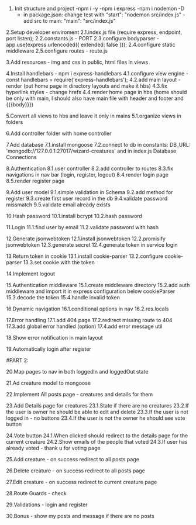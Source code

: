 1. Init structure and project
    -npm i -y
    -npm i express
    -npm i nodemon -D
    - in package.json: change test with "start": "nodemon src/index.js"
    -add src to main: "main": "src/index.js"

2.Setup developer enviroment
 2.1.index.js file (require express, endpoint, port listen);
 2.2.constants.js - PORT
 2.3.configure bodyparser - app.use(express.urlencoded({ extended: false }));
 2.4.configure static middleware 
 2.5.configure routes - route.js

3.Add resources - img and css in public, html files in views

4.Install handlebars - npm i express-handlebars
 4.1.configure view engine - const handlebars = require('express-handlebars');
 4.2.add main layout - render (put home page in directory layouts and make it hbs)
 4.3.fix hyperlink styles - change hrefs
 4.4.render home page in hbs (home should be only with main, I should also have main file with header and footer and {{{body}}})

5.Convert all views to hbs and leave it only in mains
 5.1.organize views in folders

6.Add controller folder with home controller

7.Add database
 7.1.install mongoose
 7.2.connect to db in constants:  DB_URL: 'mongodb://127.0.0.1:27017/wizard-creatures' and in index.js Database Connections

8.Authentication
 8.1.user controller
 8.2.add controller to routes
 8.3.fix navigations in nav bar (login, register, logout)
 8.4.render login page
 8.5.render register page

9.Add user model
 9.1.simple validation in Schema
 9.2.add method for register
 9.3.create first user record in the db
 9.4.validate password missmatch
 9.5.validate email already exists

10.Hash password
 10.1.install bcrypt
 10.2.hash password

11.Login
 11.1.find user by email
 11.2.validate password with hash

12.Generate jsonwebtoken
 12.1.install jsonwebtoken
 12.2.promisify jsonwebtoken
 12.3.generate secret
 12.4.generate token in service login   

13.Return token in cookie
 13.1.install cookie-parser
 13.2.configure cookie-parser
 13.3.set cookie with the token

14.Implement logout

15.Authentication middleware
 15.1.create middleware directory
 15.2.add auth middleware and import it in express configuration below cookieParser
 15.3.decode the token
 15.4.handle invalid token

16.Dynamic navigation
 16.1.conditional options in nav
 16.2.res.locals

17.Error handling
 17.1.add 404 page
 17.2.redirect missing route to 404
 17.3.add global error handled (option)
 17.4.add error message util

18.Show error notification in main layout

19.Automatically login after register

#PART 2:

20.Map pages to nav in both loggedIn and loggedOut state

21.Ad creature model to mongoose

22.Implement All posts page - creatures and details for them

23.Add Details page for creatures
 23.1.State if there are no creatures
 23.2.If the user is owner he should be able to edit and delete
 23.3.If the user is not logged in - no buttons
 23.4.If the user is not the owner he should see vote button

24.Vote button 
 24.1.When clicked should redirect to the details page for the current creature
 24.2.Show emails of the people that voted
 24.3.If user has already voted - thank u for voting page

25.Add creature - on success redirect to all posts page

26.Delete creature - on success redirect to all posts page

27.Edit creature - on success redirect to current creature page

28.Route Guards - check

29.Validations - login and register

30.Bonus - show my posts and message if there are no posts